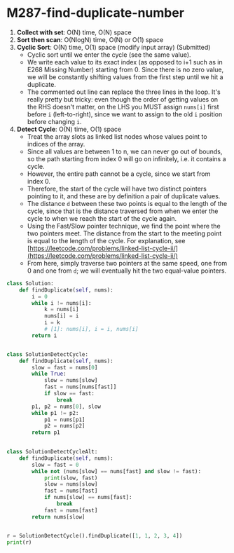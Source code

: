 # M287-find-duplicate-number

1. **Collect with set**: O\(N\) time, O\(N\) space
2. **Sort then scan**: O\(NlogN\) time, O\(N\) or O\(1\) space
3. **Cyclic Sort**: O\(N\) time, O\(1\) space \(modify input array\) \(Submitted\)
   * Cyclic sort until we enter the cycle \(see the same value\).
   * We write each value to its exact index \(as opposed to i+1 such as in E268 Missing Number\) starting from 0. Since there is no zero value, we will be constantly shifting values from the first step until we hit a duplicate.  
   * The commented out line can replace the three lines in the loop. It's really pretty but tricky: even though the order of getting values on the RHS doesn't matter, on the LHS you MUST assign `nums[i]` first before `i` \(left-to-right\), since we want to assign to the old `i` position before changing `i`. 
4. **Detect Cycle**: O\(N\) time, O\(1\) space 
   * Treat the array slots as linked list nodes whose values point to indices of the array.
   * Since all values are between 1 to n, we can never go out of bounds, so the path starting from index 0 will go on infinitely, i.e. it contains a cycle.
   * However, the entire path cannot be a cycle, since we start from index 0.
   * Therefore, the start of the cycle will have two distinct pointers pointing to it, and these are by definition a pair of duplicate values.
   * The distance `d` between these two points is equal to the length of the cycle, since that is the distance traversed from when we enter the cycle to when we reach the start of the cycle again.
   * Using the Fast/Slow pointer technique, we find the point where the two pointers meet. The distance from the start to the meeting point is equal to the length of the cycle. For explanation, see [https://leetcode.com/problems/linked-list-cycle-ii/](https://leetcode.com/problems/linked-list-cycle-ii/)
   * From here, simply traverse two pointers at the same speed, one from 0 and one from `d`; we will eventually hit the two equal-value pointers.

```python
class Solution:
    def findDuplicate(self, nums):
        i = 0
        while i != nums[i]:
            k = nums[i]
            nums[i] = i
            i = k
            # [1]: nums[i], i = i, nums[i]
        return i


class SolutionDetectCycle:
    def findDuplicate(self, nums):
        slow = fast = nums[0]
        while True:
            slow = nums[slow]
            fast = nums[nums[fast]]
            if slow == fast:
                break
        p1, p2 = nums[0], slow
        while p1 != p2:
            p1 = nums[p1]
            p2 = nums[p2]
        return p1
        

class SolutionDetectCycleAlt:
    def findDuplicate(self, nums):
        slow = fast = 0
        while not (nums[slow] == nums[fast] and slow != fast):
            print(slow, fast)
            slow = nums[slow]
            fast = nums[fast]
            if nums[slow] == nums[fast]:
                break
            fast = nums[fast]
        return nums[slow]


r = SolutionDetectCycle().findDuplicate([1, 1, 2, 3, 4])
print(r)


```

